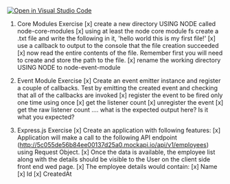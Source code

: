 [![Open in Visual Studio Code](https://classroom.github.com/assets/open-in-vscode-f059dc9a6f8d3a56e377f745f24479a46679e63a5d9fe6f495e02850cd0d8118.svg)](https://classroom.github.com/online_ide?assignment_repo_id=6544213&assignment_repo_type=AssignmentRepo)

1. Core Modules Exercise
[x] create a new directory USING NODE called node-core-modules
[x] using at least the node core module fs create a .txt file and write the following in it, 'hello world this is my first file!'
[x] use a callback to output to the console that the file creation succeeded
[x] now read the entire contents of the file. Remember first you will need to create and store the path to the file.
[x] rename the working directory USING NODE to node-event-module


2. Event Module Exercise
[x] Create an event emitter instance and register a couple of callbacks. Test by emitting the created event and checking that all of the callbacks are invoked
[x] register the event to be fired only one time using once
[x] get the listener count 
[x] unregister the event
[x] get the raw listener count .... what is the expected output here? Is it what you expected?


3. Express.js Exercise
[x] Create an application with following features:
[x] Application will make a call to the following API endpoint (http://5c055de56b84ee00137d25a0.mockapi.io/api/v1/employees) using Request Object.
[x] Once the data is available, the employee list along with the details should be visible to the User on the client side front end wed page.
[x] The employee details would contain:
    [x] Name
    [x] Id
    [x] CreatedAt